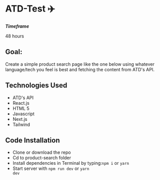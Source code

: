 # ATD-Test ✈️


**_Timeframe_**

48 hours

## Goal:

 Create a simple product search page like the one below using whatever language/tech you feel is best and fetching the content from ATD's API.

## Technologies Used

- ATD's API
- React.js
- HTML 5
- Javascript 
- Next.js
- Tailwind

## Code Installation

- Clone or download the repo
- Cd to product-search folder
- Install dependencies in Terminal by typing:<code>npm i</code> or <code>yarn</code>
- Start server with <code>npm run dev</code> or <code>yarn dev</code>

